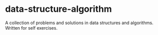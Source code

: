 # data-structure-algorithm
 A collection of problems and solutions in data structures and algorithms. Written for self exercises.
